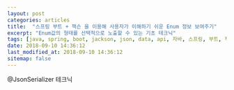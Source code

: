 ```yaml
---
layout: post
categories: articles
title:  "스프링 부트 + 잭슨 을 이용해 사용자가 이해하기 쉬운 Enum 정보 보여주기"
excerpt: "Enum값의 형태를 선택적으로 노출할 수 있는 기초 테크닉"
tags: [java, spring, boot, jackson, json, data, api, 자바, 스프링, 부트, 잭슨, 데이터]
date: 2018-09-10 14:36:12
last_modified_at: 2018-09-10 14:36:12
sitemap: false
---
```


@JsonSerializer 테크닉

